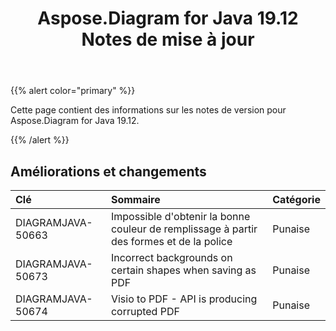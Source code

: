 ﻿---
title: Aspose.Diagram for Java 19.12 Notes de mise à jour
type: docs
weight: 10
url: /fr/java/aspose-diagram-for-java-19-12-release-notes/
---
{{% alert color="primary" %}} 

Cette page contient des informations sur les notes de version pour Aspose.Diagram for Java 19.12.

{{% /alert %}} 
## **Améliorations et changements**

|**Clé**|**Sommaire**|**Catégorie**|
|:- |:- |:- |
|DIAGRAMJAVA-50663|Impossible d'obtenir la bonne couleur de remplissage à partir des formes et de la police|Punaise|
|DIAGRAMJAVA-50673|Incorrect backgrounds on certain shapes when saving as PDF|Punaise|
|DIAGRAMJAVA-50674|Visio to PDF - API is producing corrupted PDF|Punaise|


